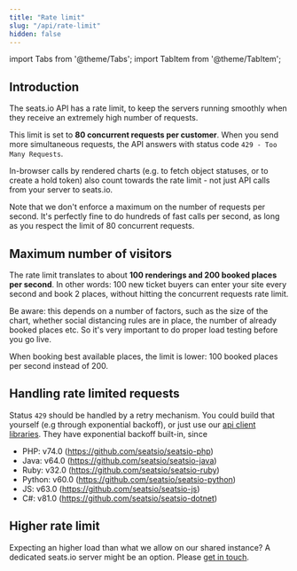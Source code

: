 ```yaml
---
title: "Rate limit"
slug: "/api/rate-limit"
hidden: false
---
```


import Tabs from '@theme/Tabs';
import TabItem from '@theme/TabItem';

## Introduction

The seats.io API has a rate limit, to keep the servers running smoothly when they receive an extremely high number of requests.

This limit is set to **80 concurrent requests per customer**. When you send more simultaneous requests, the API answers
with status code `429 - Too Many Requests`.

In-browser calls by rendered charts (e.g. to fetch object statuses, or to create a hold token) also count towards the rate limit - not just API calls from your server to seats.io.

Note that we don't enforce a maximum on the number of requests per second. It's perfectly fine to do hundreds of fast calls per second, as
long as you respect the limit of 80 concurrent requests.

## Maximum number of visitors

The rate limit translates to about **100 renderings and 200 booked places per second**. In other words: 100 new ticket buyers
can enter your site every second and book 2 places, without hitting the concurrent requests rate limit.

Be aware: this depends on a number of factors, such as the size of the chart, whether social distancing rules are in place, the number of already booked places etc.
So it's very important to do proper load testing before you go live.

When booking best available places, the limit is lower: 100 booked places per second instead of 200.

## Handling rate limited requests

Status `429` should be handled by a retry mechanism. You could build that yourself (e.g through exponential backoff),
or just use our [api client libraries](/docs/api/client-libraries). They have exponential backoff built-in, since

- PHP: v74.0 (https://github.com/seatsio/seatsio-php)
- Java: v64.0 (https://github.com/seatsio/seatsio-java)
- Ruby: v32.0 (https://github.com/seatsio/seatsio-ruby)
- Python: v60.0 (https://github.com/seatsio/seatsio-python)
- JS: v63.0 (https://github.com/seatsio/seatsio-js)
- C#: v81.0 (https://github.com/seatsio/seatsio-dotnet)

## Higher rate limit

Expecting an higher load than what we allow on our shared instance? A dedicated seats.io server might be an option. Please [get in touch](mailto:sales@seats.io).
